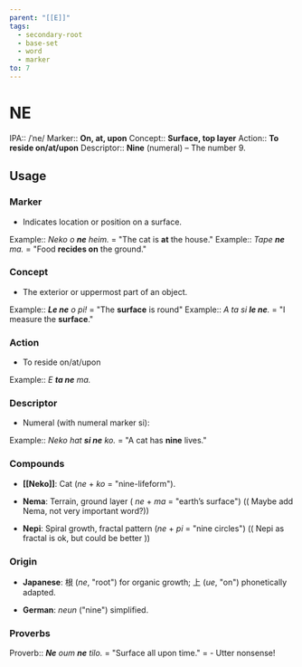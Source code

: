 ```yaml
---
parent: "[[E]]"
tags:
  - secondary-root
  - base-set
  - word
  - marker
to: 7
---
```


# NE

IPA::					/ˈne/
Marker::			**On, at, upon**
Concept::			**Surface, top layer**
Action::			**To reside on/at/upon**
Descriptor::		**Nine** (numeral) – The number 9.

## Usage
### Marker
* Indicates location or position on a surface.

Example:: *Neko o **ne** heim.* = "The cat is **at** the house."
Example:: *Tape **ne** ma.* = "Food **recides on** the ground."

### Concept
* The exterior or uppermost part of an object.

Example:: _**Le ne** o pi!_ = "The **surface** is round"
Example:: *A ta si **le ne**.* = "I measure the **surface**."  

### Action
* To reside on/at/upon

Example:: *E **ta ne** ma.*

### Descriptor
* Numeral (with numeral marker si):

Example:: *Neko hat **si ne** ko.* = "A cat has **nine** lives."

### Compounds

- **[[Neko]]**: Cat (_ne_ + _ko_ = "nine-lifeform").

- **Nema**: Terrain, ground layer ( _ne_ + _ma_ = "earth’s surface") (( Maybe add Nema, not very important word?))

- **Nepi**: Spiral growth, fractal pattern (_ne_ + _pi_ = "nine circles") (( Nepi as fractal is ok, but could be better ))

### Origin

- **Japanese**: 根 (_ne_, "root") for organic growth; 上 (_ue_, "on") phonetically adapted.

- **German**: _neun_ ("nine") simplified.
  
### Proverbs

Proverb:: _**Ne** oum **ne** tilo._ = "Surface all upon time." =  - Utter nonsense!